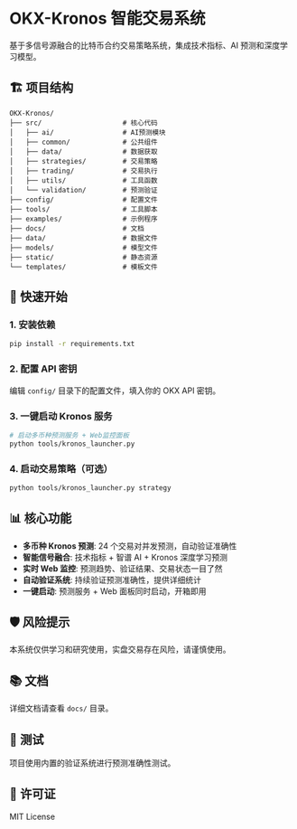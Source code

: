# OKX-Kronos 智能交易系统

基于多信号源融合的比特币合约交易策略系统，集成技术指标、AI 预测和深度学习模型。

## 🏗️ 项目结构

```
OKX-Kronos/
├── src/                    # 核心代码
│   ├── ai/                 # AI预测模块
│   ├── common/             # 公共组件
│   ├── data/               # 数据获取
│   ├── strategies/         # 交易策略
│   ├── trading/            # 交易执行
│   ├── utils/              # 工具函数
│   └── validation/         # 预测验证
├── config/                 # 配置文件
├── tools/                  # 工具脚本
├── examples/               # 示例程序
├── docs/                   # 文档
├── data/                   # 数据文件
├── models/                 # 模型文件
├── static/                 # 静态资源
└── templates/              # 模板文件
```

## 🚀 快速开始

### 1. 安装依赖

```bash
pip install -r requirements.txt
```

### 2. 配置 API 密钥

编辑 `config/` 目录下的配置文件，填入你的 OKX API 密钥。

### 3. 一键启动 Kronos 服务

```bash
# 启动多币种预测服务 + Web监控面板
python tools/kronos_launcher.py
```

### 4. 启动交易策略（可选）

```bash
python tools/kronos_launcher.py strategy
```

## 📊 核心功能

- **多币种 Kronos 预测**: 24 个交易对并发预测，自动验证准确性
- **智能信号融合**: 技术指标 + 智谱 AI + Kronos 深度学习预测
- **实时 Web 监控**: 预测趋势、验证结果、交易状态一目了然
- **自动验证系统**: 持续验证预测准确性，提供详细统计
- **一键启动**: 预测服务 + Web 面板同时启动，开箱即用

## 🛡️ 风险提示

本系统仅供学习和研究使用，实盘交易存在风险，请谨慎使用。

## 📚 文档

详细文档请查看 `docs/` 目录。

## 🧪 测试

项目使用内置的验证系统进行预测准确性测试。

## 📄 许可证

MIT License
